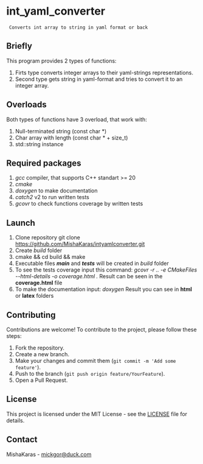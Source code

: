# int_yaml_converter
 
	 Converts int array to string in yaml format or back
## Briefly
This program provides 2 types of functions:
1) Firts type converts integer arrays to their yaml-strings representations.
2) Second type gets string in yaml-format and tries to convert it to an integer array.
## Overloads
Both types of functions have 3 overload, that work with:
1) Null-terminated string (const char \*)
2) Char array with length (const char \* + size_t)
3) std::string instance
## Required packages
1) *gcc* compiler, that supports C++ standart >= 20
2) *cmake* 
3) *doxygen* to make documentation
4) *catch2* v2 to run written tests
5) *gcovr* to check functions coverage by written tests
## Launch
1) Clone repository git clone https://github.com/MishaKaras/intyamlconverter.git
2) Create *build* folder
3) cmake && cd build && make
4) Executable files ***main*** and ***tests*** will be created in *build* folder
5) To see the tests coverage input this command:
	*gcovr -r .. -e CMakeFiles --html-details -o coverage.html .*
	Result can be seen in the **coverage.html** file
6) To make the documentation input:
	*doxygen*
	Result you can see in **html** or **latex** folders
## Contributing
Contributions are welcome! To contribute to the project, please follow these steps:

1. Fork the repository.
2. Create a new branch.
3. Make your changes and commit them (`git commit -m 'Add some feature'`).
4. Push to the branch (`git push origin feature/YourFeature`).
5. Open a Pull Request.
## License
This project is licensed under the MIT License - see the [LICENSE](LICENSE) file for details.

## Contact

MishaKaras - [mickgor@duck.com](mailto:mickgor@duck.com)